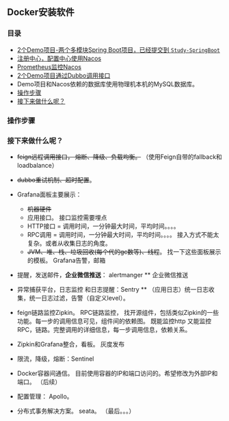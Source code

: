 ## Docker安装软件



### 目录
* [2个Demo项目-两个多模块Spring Boot项目，已经提交到 `Study-SpringBoot`](../Spring/Spring-Boot/Spring-Boot-New.md#多模块项目创建)
* [注册中心，配置中心使用Nacos](../Nacos/Nacos-Install-Docker.md)
* [Prometheus监控Nacos](../Nacos/Nacos-Prometheus.md)
* [2个Demo项目通过Dubbo调用接口](#操作步骤)
* Demo项目和Nacos依赖的数据库使用物理机本机的MySQL数据库。
* [操作步骤](#操作步骤)
* [接下来做什么呢？](#接下来做什么呢？)


### 操作步骤

### 接下来做什么呢？
* ~~feign远程调用接口， 熔断、降级、负载均衡。~~ （使用Feign自带的fallback和loadbalance）
* ~~dubbo重试机制、超时配置~~。 

* Grafana面板主要展示： 
    * ~~机器硬件~~
    * 应用接口。 接口监控需要埋点
    * HTTP接口 = 调用时间，一分钟最大时间，平均时间。。。。
    * RPC调用 = 调用时间，一分钟最大时间，平均时间。。。。 接入方式不能太复杂。或者从收集日志的角度。
    * ~~JVM、堆、栈、垃圾回收(每个代的gc数等)、线程~~。 找一下这些面板展示的模板。
Grafana告警，邮箱    
* 提醒，发送邮件，**企业微信推送**： alertmanger **  企业微信推送
* 异常捕获平台，日志监控 和日志提醒：Sentry ** （应用日志）统一日志收集，统一日志过滤，告警（自定义level）。
* feign链路监控Zipkin。 RPC链路监控， 找开源组件，包括类似Zipkin的一些功能。每一步的调用信息可见，组件间的依赖图。
既能监控http 又能监控RPC，链路。完整调用的详细信息，每一步调用信息，依赖关系。
* Zipkin和Grafana整合，看板。
灰度发布

* 限流，降级，熔断：Sentinel
* Docker容器间通信。 目前使用容器的IP和端口访问的。希望修改为外部IP和端口。 （后续）
* 配置管理： Apollo。
* 分布式事务解决方案。 seata。 （最后。。。）



